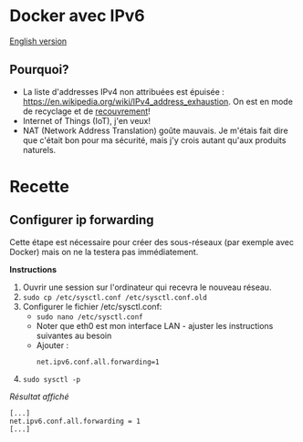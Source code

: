 # Docker avec IPv6

[English version](README_en.md)

## Pourquoi?

- La liste d'addresses IPv4 non attribuées est épuisée : https://en.wikipedia.org/wiki/IPv4_address_exhaustion.
  On est en mode de recyclage et de [recouvrement](https://www.iana.org/assignments/ipv4-recovered-address-space/ipv4-recovered-address-space.xhtml)!
- Internet of Things (IoT), j'en veux!
- NAT (Network Address Translation) goûte mauvais. Je m'étais fait dire que c'était
  bon pour ma sécurité, mais j'y crois autant qu'aux produits naturels.


# Recette

## Configurer ip forwarding

  Cette étape est nécessaire pour créer des sous-réseaux (par exemple avec Docker) mais
  on ne la testera pas immédiatement.

  **Instructions**
  1. Ouvrir une session sur l'ordinateur qui recevra le nouveau réseau.
  2. `sudo cp /etc/sysctl.conf /etc/sysctl.conf.old`
  3. Configurer le fichier /etc/sysctl.conf:
     - `sudo nano /etc/sysctl.conf`
     - Noter que eth0 est mon interface LAN - ajuster les instructions suivantes au besoin
     - Ajouter :
        ```
        net.ipv6.conf.all.forwarding=1
        ```
  4. `sudo sysctl -p`

  _Résultat affiché_

  ```
  [...]
  net.ipv6.conf.all.forwarding = 1
  [...]
  ```
